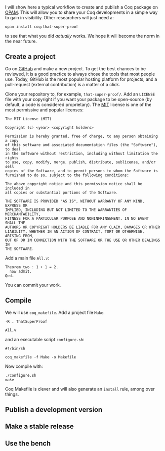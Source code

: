 I will show here a typical workflow to create and publish a Coq package on [OPAM](http://opam.ocamlpro.com/). This will allow you to share your Coq developments in a simple way to gain in visibility. Other researchers will just need a:

    opam install coq:that-super-proof

to see that what you did *actually* works. We hope it will become the norm in the near future.

## Create a project
Go on [GitHub](https://github.com/) and make a new project. To get the best chances to be reviewed, it is a good practice to always chose the tools that most people use. Today, GitHub is the most popular hosting platform for projects, and a pull-request (external contribution) is a matter of a click.

Clone your repository to, for example, `that-super-proof/`. Add an `LICENSE` file with your copyright if you want your package to be open-source (by default, a code is considered proprietary). The [MIT](http://opensource.org/licenses/MIT) license is one of the most permissive and popular licenses:

    The MIT License (MIT)

    Copyright (c) <year> <copyright holders>

    Permission is hereby granted, free of charge, to any person obtaining a copy
    of this software and associated documentation files (the "Software"), to deal
    in the Software without restriction, including without limitation the rights
    to use, copy, modify, merge, publish, distribute, sublicense, and/or sell
    copies of the Software, and to permit persons to whom the Software is
    furnished to do so, subject to the following conditions:

    The above copyright notice and this permission notice shall be included in
    all copies or substantial portions of the Software.

    THE SOFTWARE IS PROVIDED "AS IS", WITHOUT WARRANTY OF ANY KIND, EXPRESS OR
    IMPLIED, INCLUDING BUT NOT LIMITED TO THE WARRANTIES OF MERCHANTABILITY,
    FITNESS FOR A PARTICULAR PURPOSE AND NONINFRINGEMENT. IN NO EVENT SHALL THE
    AUTHORS OR COPYRIGHT HOLDERS BE LIABLE FOR ANY CLAIM, DAMAGES OR OTHER
    LIABILITY, WHETHER IN AN ACTION OF CONTRACT, TORT OR OTHERWISE, ARISING FROM,
    OUT OF OR IN CONNECTION WITH THE SOFTWARE OR THE USE OR OTHER DEALINGS IN
    THE SOFTWARE.

Add a main file `All.v`:

    Theorem two : 1 + 1 = 2.
      now admit.
    Qed.

You can commit your work.

## Compile
We will use `coq_makefile`. Add a project file `Make`:

    -R . ThatSuperProof

    All.v

and an executable script `configure.sh`:

    #!/bin/sh

    coq_makefile -f Make -o Makefile

Now compile with:

    ./configure.sh
    make

Coq Makefile is clever and will also generate an `install` rule, among over things.

## Publish a development version

## Make a stable release

## Use the bench
